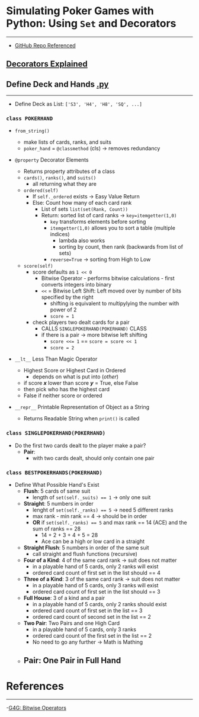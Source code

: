 # **Simulating Poker Games with Python: Using `Set` and Decorators**
---
- [GitHub Repo Referenced](https://github.com/gabhijit/pycon/tree/master/2019/poker)


## [Decorators Explained](decorators.md)    



## Define Deck and Hands [.py](set_poker.py)
---
- Define Deck as List: `['S3', 'H4', 'H8', 'SQ', ...]`

### `class POKERHAND`
- `from_string()`
    - make lists of cards, ranks, and suits
    - `poker_hand` = `@classmethod` (cls) -> removes redundancy  
- `@property` Decorator Elements 
    - Returns property attributes of a class
    - `cards()`, `ranks()`, and `suits()`
        - all returning what they are
    - `ordered(self)`
        - If `self._ordered` exists -> Easy Value Return 
        - Else: Count how many of each card rank 
            - List of sets `list(set(Rank, Count))`
            - Return: sorted list of card ranks -> `key=itemgetter(1,0)`
                - `key` transforms elements before sorting 
                - `itemgetter(1,0)` allows you to sort a table (multiple indices) 
                    - lambda also works 
                    - sorting by count, then rank (backwards from list of sets)
                - `reverse=True` -> sorting from High to Low 
    - `score(self)`
        - score defaults as `1 << 0`
            - Bitwise Operator - performs bitwise calculations - first converts integers into binary 
            - `<<` = Bitwise Left Shift: Left moved over by number of bits specified by the right 
                - shifting is equivalent to multipylying the number with power of 2 
                - `score = 1`
        - check players two dealt cards for a pair 
            - CALLS `SINGLEPOKERHAND(POKERHAND)` CLASS 
            - if there is a pair -> more bitwise left shifting 
                - `score <<= 1` == `score = score << 1`
                - `score = 2`


- `__lt__` Less Than Magic Operator 
    - Highest Score or Highest Card in Ordered 
        - depends on what is put into (*other*)
    - if score ***x*** lower than score ***y*** = True, else False 
    - then pick who has the highest card
    - False if neither score or ordered 
- `__repr__` Printable Representation of Object as a String 
    - Returns Readable String when `print()` is called 

### `class SINGLEPOKERHAND(POKERHAND)`
- Do the first two cards dealt to the player make a pair? 
    - **Pair**: 
        - with two cards dealt, should only contain one pair 

### `class BESTPOKERHANDS(POKERHAND)`
- Define What Possible Hand's Exist 
    - **Flush**: 5 cards of same suit 
        - length of `set(self._suits) == 1` -> only one suit 
    - **Straight**: 5 numbers in order 
        - lenght of `set(self._ranks) == 5` -> need 5 different ranks 
        - max rank - min rank == 4 -> should be in order 
        - **OR** if `set(self._ranks) == 5` and max rank == 14 (ACE) and the sum of ranks == 28 
            - 14 + 2 + 3 + 4 + 5 = 28 
            - Ace can be a high or low card in a straight 
    - **Straight Flush**: 5 numbers in order of the same suit 
        - call straight and flush functions (recursive) 
    - **Four of a Kind**: 4 of the same card rank -> suit does not matter 
        - in a playable hand of 5 cards, only 2 ranks will exist 
        - ordered card count of first set in the list should == 4 
    - **Three of a Kind**: 3 of the same card rank -> suit does not matter 
        - in a playable hand of 5 cards, only 3 ranks will exist 
        - ordered card count of first set in the list should == 3
    - **Full House**: 3 of a kind and a pair 
        - in a playable hand of 5 cards, only 2 ranks should exist 
        - ordered card count of first set in the list == 3
        - ordered card count of second set in the list == 2
    - **Two Pair**: Two Pairs and one High Card
        - in a playable hand of 5 cards, only 3 ranks 
        - ordered card count of the first set in the list == 2
        - No need to go any further -> Math is Mathing 
    - **Pair**: One Pair in Full Hand 
        - 




# References 
--- 
-[G4G: Bitwise Operators](https://www.geeksforgeeks.org/python-bitwise-operators/)
